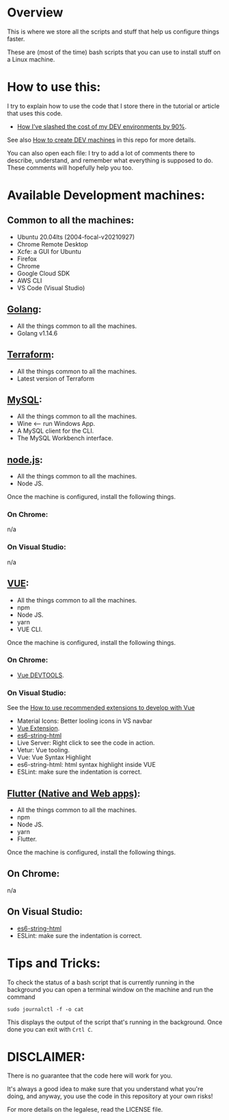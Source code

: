 # Overview

This is where we store all the scripts and stuff that help us configure things faster.

These are (most of the time) bash scripts that you can use to install stuff on a Linux machine.

# How to use this:

I try to explain how to use the code that I store there in the tutorial or article that uses this code.

- [How I’ve slashed the cost of my DEV environments by 90%](https://itnext.io/how-ive-slashed-the-cost-of-my-dev-environments-by-90-9c1082ad1baf?source=your_stories_page---------------------------).

See also [How to create DEV machines](./create_dev_machine.md) in this repo for more details.

You can also open each file: I try to add a lot of comments there to describe, understand, and remember what everything is supposed to do. These comments will hopefully help you too.

# Available Development machines:

## Common to all the machines:

- Ubuntu 20.04lts (2004-focal-v20210927)
- Chrome Remote Desktop
- Xcfe: a GUI for Ubuntu
- Firefox
- Chrome
- Google Cloud SDK
- AWS CLI
- VS Code (Visual Studio)

## [Golang](./golang-dev-machine.sh):

- All the things common to all the machines.
- Golang v1.14.6

## [Terraform](./terraform-dev-machine.sh):

- All the things common to all the machines.
- Latest version of Terraform

## [MySQL](./mysql-dev-machine.sh):

- All the things common to all the machines.
- Wine <-- run Windows App.
- A MySQL client for the CLI.
- The MySQL Workbench interface.

## [node.js](./node-js-dev-machine.sh):

- All the things common to all the machines.
- Node JS.

Once the machine is configured, install the following things.

### On Chrome: 

n/a

### On Visual Studio: 

n/a
## [VUE](./vue-dev-machine.sh):

- All the things common to all the machines.
- npm
- Node JS.
- yarn
- VUE CLI.

Once the machine is configured, install the following things.
### On Chrome: 

- [Vue DEVTOOLS](https://github.com/vuejs/devtools#vue-devtools).

### On Visual Studio: 

See the [How to use recommended extensions to develop with Vue](https://www.vuemastery.com/blog/vs-code-for-vuejs-developers/)

  - Material Icons: Better looling icons in VS navbar
  - [Vue Extension](https://marketplace.visualstudio.com/items?itemName=jcbuisson.vue).
  - [es6-string-html](https://marketplace.visualstudio.com/items?itemName=Tobermory.es6-string-html)
  - Live Server: Right click to see the code in action.
  - Vetur: Vue tooling.
  - Vue: Vue Syntax Highlight
  - es6-string-html: html syntax highlight inside VUE
  - ESLint: make sure the indentation is correct.

## [Flutter (Native and Web apps)](./flutter-dev-machine.sh):

- All the things common to all the machines.
- npm
- Node JS.
- yarn
- Flutter.

Once the machine is configured, install the following things.

## On Chrome: 

n/a
## On Visual Studio: 

  - [es6-string-html](https://marketplace.visualstudio.com/items?itemName=Tobermory.es6-string-html)
  - ESLint: make sure the indentation is correct.


# Tips and Tricks:

To check the status of a bash script that is currently running in the background you can open a terminal window on the machine and run the command
```
sudo journalctl -f -o cat
```
This displays the output of the script that's running in the background.
Once done you can exit with `Crtl C`.

# DISCLAIMER:

There is no guarantee that the code here will work for you. 

It's always a good idea to make sure that you understand what you're doing, and anyway, you use the code in this repository at your own risks!

For more details on the legalese, read the LICENSE file.
